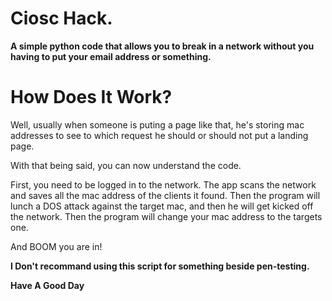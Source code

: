 # Ciosc Hack.

__A simple python code that allows you to break in a network without you having to put your email address or something.__

# How Does It Work?
Well, usually when someone is puting a page like that, he's storing mac addresses to see to which request he should or should not put a landing page.

With that being said, you can now understand the code.

First, you need to be logged in to the network. 
The app scans the network and saves all the mac address of the clients it found.
Then the program will lunch a DOS attack against the target mac, and then he will get kicked off the network.
Then the program will change your mac address to the targets one.

And BOOM you are in!

__I Don't recommand using this script for something beside pen-testing.__

__Have A Good Day__